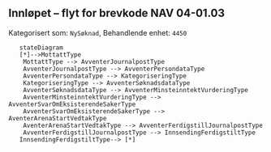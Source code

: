 ## Innløpet – flyt for brevkode NAV 04-01.03
Kategorisert som: `NySøknad`, Behandlende enhet: `4450`
```mermaid
   stateDiagram
   [*]-->MottattType
   	MottattType --> AvventerJournalpostType
	AvventerJournalpostType --> AvventerPersondataType
	AvventerPersondataType --> KategoriseringType
	KategoriseringType --> AvventerSøknadsdataType
	AvventerSøknadsdataType --> AvventerMinsteinntektVurderingType
	AvventerMinsteinntektVurderingType --> AvventerSvarOmEksisterendeSakerType
	AvventerSvarOmEksisterendeSakerType --> AventerArenaStartVedtakType
	AventerArenaStartVedtakType --> AvventerFerdigstillJournalpostType
	AvventerFerdigstillJournalpostType --> InnsendingFerdigstiltType
   InnsendingFerdigstiltType--> [*]    
```